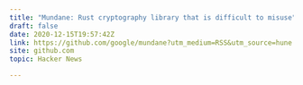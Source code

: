 ```yaml
---
title: "Mundane: Rust cryptography library that is difficult to misuse"
draft: false
date: 2020-12-15T19:57:42Z
link: https://github.com/google/mundane?utm_medium=RSS&utm_source=hune
site: github.com
topic: Hacker News  

---
```

